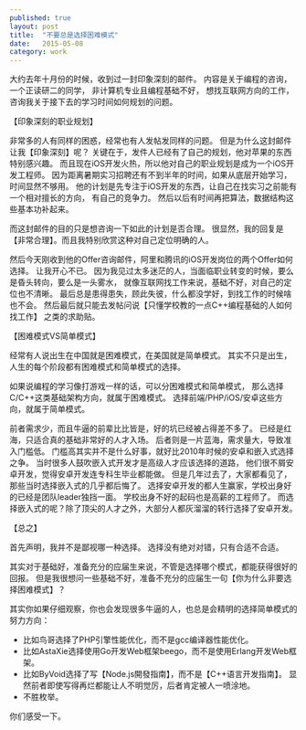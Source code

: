 ```yaml
---
published: true
layout: post
title:  "不要总是选择困难模式"
date:   2015-05-08
category: work
---
```


大约去年十月份的时候，收到过一封印象深刻的邮件。
内容是关于编程的咨询，一个正读研二的同学，
非计算机专业且编程基础不好，
想找互联网方向的工作，咨询我关于接下去的学习时间如何规划的问题。

【印象深刻的职业规划】

非常多的人有同样的困惑，经常也有人发帖发同样的问题。
但是为什么这封邮件让我【印象深刻】呢？
关键在于，发件人已经有了自己的规划，他对苹果的东西特别感兴趣。
而且现在iOS开发火热，所以他对自己的职业规划是成为一个iOS开发工程师。
因为距离暑期实习招聘还有不到半年的时间，如果从底层开始学习，时间显然不够用。
他的计划是先专注于iOS开发的东西，让自己在找实习之前能有一个相对擅长的方向，
有自己的竞争力。
然后以后有时间再把算法，数据结构这些基本功补起来。

而这封邮件的目的只是想咨询一下如此的计划是否合理。
很显然，我的回复是【非常合理】。而且我特别欣赏这种对自己定位明确的人。

然后今天刚收到他的Offer咨询邮件，阿里和腾讯的iOS开发岗位的两个Offer如何选择。
让我开心不已。
因为我见过太多迷茫的人，当面临职业转变的时候，要么是昏头转向，要么是一头雾水，
就像互联网找工作来说，基础不好，对自己的定位也不清晰。
最后总是患得患失，顾此失彼，什么都没学好，到找工作的时候啥也不会。
然后最后就只能去发帖问说【只懂学校教的一点C++编程基础的人如何找工作】
之类的求助贴。

【困难模式VS简单模式】

经常有人说出生在中国就是困难模式，在美国就是简单模式。
其实不只是出生，人生的每个阶段都有困难模式和简单模式的选择。

如果说编程的学习像打游戏一样的话，可以分困难模式和简单模式，
那么选择C/C++这类基础架构方向，就属于困难模式。
选择前端/PHP/iOS/安卓这些方向，就属于简单模式。

前者需求少，而且牛逼的前辈比比皆是，好的坑已经被占得差不多了。
已经是红海，只适合真的基础非常好的人才入场。
后者则是一片蓝海，需求量大，导致准入门槛低。
门槛高其实并不是什么好事，就好比2010年时候的安卓和嵌入式选择之争。
当时很多人鼓吹嵌入式开发才是高级人才应该选择的道路，
他们很不屑安卓开发，觉得安卓开发连专科生毕业都能做。
但是几年过去了，大家都看见了，那些当时选择嵌入式的几乎都后悔了。
选择安卓开发的都人生赢家，学校出身好的已经是团队leader独挡一面。
学校出身不好的起码也是高薪的工程师了。
而选择嵌入式的呢？除了顶尖的人才之外，大部分人都灰溜溜的转行选择了安卓开发。

【总之】

首先声明，我并不是鄙视哪一种选择。
选择没有绝对对错，只有合适不合适。

其实对于基础好，准备充分的应届生来说，不管是选择哪个模式，都能获得很好的回报。
但是我很想问一些基础不好，准备不充分的应届生一句【你为什么非要选择困难模式】？

其实你如果仔细观察，你也会发现很多牛逼的人，也总是会精明的选择简单模式的努力方向：

+ 比如鸟哥选择了PHP引擎性能优化，而不是gcc编译器性能优化。
+ 比如AstaXie选择使用Go开发Web框架beego，而不是使用Erlang开发Web框架。
+ 比如ByVoid选择了写【Node.js開發指南】，而不是【C++语言开发指南】。
显然前者即使写得再烂都能让人不明觉厉，后者肯定被人一喷涂地。
+ 不胜枚举。

你们感受一下。
